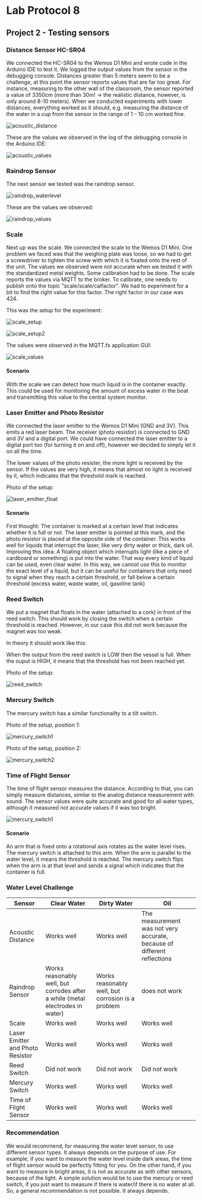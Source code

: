 # Lab Protocol 8

## Project 2 - Testing sensors

### Distance Sensor HC-SR04

We connected the HC-SR04 to the Wemos D1 Mini and wrote code in the Arduino IDE to test it. We logged the output values from the sensor in the debugging console. Distances greater than 5 meters seem to be a challenge, at this point the sensor reports values that are far too great. For instance, measuring to the other wall of the classroom, the sensor reported a value of 3350cm (more than 30m! -> the realistic distance, however, is only around 8-10 meters).
When we conducted experiments with lower distances, everything worked as it should, e.g. measuring the distance of the water in a cup from the sensor in the range of 1 - 10 cm worked fine.

![acoustic_distance](https://github.com/scratcher221/iot_portfolio/tree/master/team/8/images/water_level_acoustic.jpg)

These are the values we observed in the log of the debugging console in the Arduino IDE:

![acoustic_values](https://github.com/scratcher221/iot_portfolio/tree/master/team/8/images/values_acoustic.jpg)

### Raindrop Sensor

The next sensor we tested was the raindrop sensor. 

![raindrop_waterlevel](https://github.com/scratcher221/iot_portfolio/tree/master/team/8/images/water_level_raindrop.jpg)

These are the values we observed:

![raindrop_values](https://github.com/scratcher221/iot_portfolio/tree/master/team/8/images/values_raindrop.jpg)

### Scale

Next up was the scale. We connected the scale to the Wemos D1 Mini. One problem we faced was that the weighing plate was loose, so we had to get a screwdriver to tighten the screw with which it is fixated onto the rest of the unit.
The values we observed were not accurate when we tested it with the standardized metal weights. Some calibration had to be done.
The scale reports the values via MQTT to the broker. To calibrate, one needs to publish onto the topic "scale/scale/calfactor". We had to experiment for a bit to find the right value for this factor. The right factor in our case was 424.

This was the setup for the experiment:

![scale_setup](https://github.com/scratcher221/iot_portfolio/tree/master/team/8/images/scale_setup.jpg)

![scale_setup2](https://github.com/scratcher221/iot_portfolio/tree/master/team/8/images/scale_setup2.jpg)

The values were observed in the MQTT.fx application GUI:

![scale_values](https://github.com/scratcher221/iot_portfolio/tree/master/team/8/images/scale_values.jpeg)

#### Scenario

With the scale we can detect how much liquid is in the container exactly. This could be used for monitoring the amount of excess water in the boat and transmitting this value to the central system monitor.

### Laser Emitter and Photo Resistor

We connected the laser emitter to the Wemos D1 Mini (GND and 3V). This emits a red laser beam. The receiver (photo resistor) is connected to GND and 3V and a digital port. We could have connected the laser emitter to a digital port too (for turning it on and off), however we decided to simply let it on all the time.

The lower values of the photo resister, the more light is received by the sensor. If the values are very high, it means that almost no light is received by it, which indicates that the threshold mark is reached.

Photo of the setup:

![laser_emitter_float](https://github.com/scratcher221/iot_portfolio/tree/master/team/8/images/laser_emitter_float.jpg)

#### Scenario

First thought:
The container is marked at a certain level that indicates whether it is full or not. The laser emitter is pointed at this mark, and the photo resistor is placed at the opposite side of the container. This works well for liquids that interrupt the laser, like very dirty water or thick, dark oil. 
Improving this idea:
A floating object which interrupts light (like a piece of cardboard or something) is put into the water. That way every kind of liquid can be used, even clear water.
In this way, we cannot use this to monitor the exact level of a liquid, but it can be useful for containers that only need to signal when they reach a certain threshold, or fall below a certain threshold (excess water, waste water, oil, gasoline tank)
### Reed Switch

We put a magnet that floats in the water (attached to a cork) in front of the reed switch. This should work by closing the switch when a certain threshold is reached. However, in our case this did not work because the magnet was too weak.

In theory it should work like this:

When the output from the reed switch is LOW then the vessel is full. When the ouput is HIGH, it means that the threshold has not been reached yet.

Photo of the setup:

![reed_switch](https://github.com/scratcher221/iot_portfolio/tree/master/team/8/images/reed_switch_float.jpg)

### Mercury Switch

The mercury switch has a similar functionality to a tilt switch. 

Photo of the setup, position 1:

![mercury_switch1](https://github.com/scratcher221/iot_portfolio/tree/master/team/8/images/mercury_switch_pos1.jpg)

Photo of the setup, position 2:

![mercury_switch2](https://github.com/scratcher221/iot_portfolio/tree/master/team/8/images/mercury_switch_pos2.jpg)

### Time of Flight Sensor

The time of flight sensor measures the distance. According to that, you can simply measure distances, similar to the analog distance measurement with sound.
The sensor values were quite accurate and good for all water types, although it measured not accurate values if it was too bright.

![mercury_switch1](https://github.com/scratcher221/iot_portfolio/tree/master/team/8/images/time_of_flight.jpeg)

#### Scenario

An arm that is fixed onto a rotational axis rotates as the water level rises. The mercury switch is attached to this arm. When the arm is parallel to the water level, it means the threshold is reached. The mercury switch flips when the arm is at that level and sends a signal which indicates that the container is full.

### Water Level Challenge

| Sensor | Clear Water | Dirty Water | Oil |
|--------|-------------|-------------|-----|
| Acoustic Distance | Works well | Works well | The measurement was not very accurate, because of different reflections |
| Raindrop Sensor | Works reasonably well, but corrodes after a while (metal electrodes in water)   | Works reasonably well, but corrosion is a problem | does not work |
| Scale | Works well | Works well | Works well |
| Laser Emitter and Photo Resistor | Works well | Works well | Works well |
| Reed Switch | Did not work | Did not work | Did not work |
| Mercury Switch | Works well | Works well | Works well |
| Time of Flight Sensor | Works well | Works well | Works well |

### Recommendation
We would recommend, for measuring the water level sensor, to use different sensor types. It always depends on the purpose of use.
For example, if you want to measure the water level inside dark areas, the time of flight sensor would be perfectly fitting for you.
On the other hand, if you want to measure in bright areas, it is not as accurate as with other sensors, because of the light.
A simple solution would be to use the mercury or reed switch, if you just want to measure if there is water/if there is no water at all.
So, a general recommendation is not possible. It always depends.
